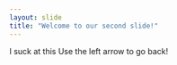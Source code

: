 ```yaml
---
layout: slide
title: "Welcome to our second slide!"
---
```

I suck at this
Use the left arrow to go back!
